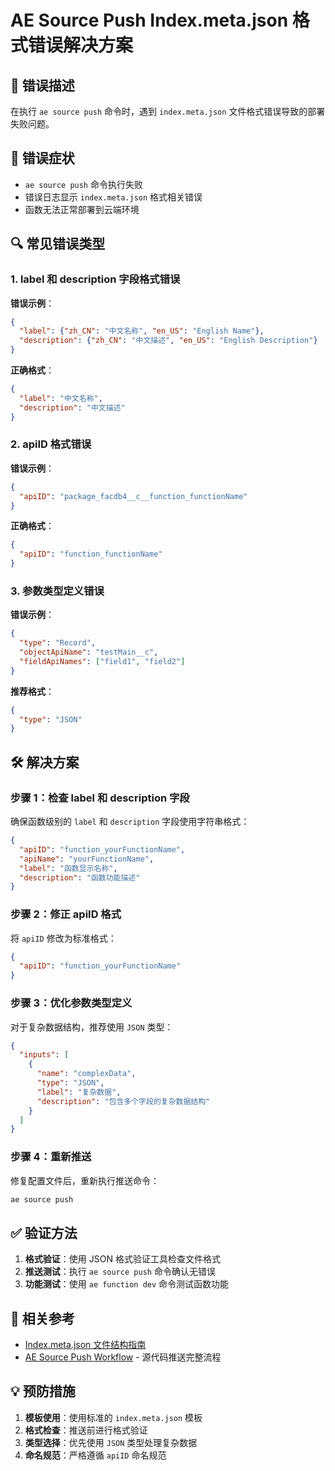 # AE Source Push Index.meta.json 格式错误解决方案

## 📝 错误描述

在执行 `ae source push` 命令时，遇到 `index.meta.json` 文件格式错误导致的部署失败问题。

## 🚨 错误症状

- `ae source push` 命令执行失败
- 错误日志显示 `index.meta.json` 格式相关错误
- 函数无法正常部署到云端环境

## 🔍 常见错误类型

### 1. label 和 description 字段格式错误

**错误示例**：
```json
{
  "label": {"zh_CN": "中文名称", "en_US": "English Name"},
  "description": {"zh_CN": "中文描述", "en_US": "English Description"}
}
```

**正确格式**：
```json
{
  "label": "中文名称",
  "description": "中文描述"
}
```

### 2. apiID 格式错误

**错误示例**：
```json
{
  "apiID": "package_facdb4__c__function_functionName"
}
```

**正确格式**：
```json
{
  "apiID": "function_functionName"
}
```

### 3. 参数类型定义错误

**错误示例**：
```json
{
  "type": "Record",
  "objectApiName": "testMain__c",
  "fieldApiNames": ["field1", "field2"]
}
```

**推荐格式**：
```json
{
  "type": "JSON"
}
```

## 🛠️ 解决方案

### 步骤 1：检查 label 和 description 字段

确保函数级别的 `label` 和 `description` 字段使用字符串格式：

```json
{
  "apiID": "function_yourFunctionName",
  "apiName": "yourFunctionName",
  "label": "函数显示名称",
  "description": "函数功能描述"
}
```

### 步骤 2：修正 apiID 格式

将 `apiID` 修改为标准格式：

```json
{
  "apiID": "function_yourFunctionName"
}
```

### 步骤 3：优化参数类型定义

对于复杂数据结构，推荐使用 `JSON` 类型：

```json
{
  "inputs": [
    {
      "name": "complexData",
      "type": "JSON",
      "label": "复杂数据",
      "description": "包含多个字段的复杂数据结构"
    }
  ]
}
```

### 步骤 4：重新推送

修复配置文件后，重新执行推送命令：

```bash
ae source push
```

## ✅ 验证方法

1. **格式验证**：使用 JSON 格式验证工具检查文件格式
2. **推送测试**：执行 `ae source push` 命令确认无错误
3. **功能测试**：使用 `ae function dev` 命令测试函数功能

## 🔗 相关参考

- [Index.meta.json 文件结构指南](../../knowledge-base/function-management/index-meta-json-structure-guide.md)
- [AE Source Push Workflow](../../workflow/source-code-management/ae-source-push-workflow.md) - 源代码推送完整流程

## 💡 预防措施

1. **模板使用**：使用标准的 `index.meta.json` 模板
2. **格式检查**：推送前进行格式验证
3. **类型选择**：优先使用 `JSON` 类型处理复杂数据
4. **命名规范**：严格遵循 `apiID` 命名规范